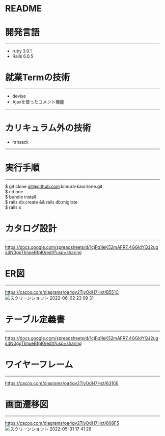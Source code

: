 # README

# 開発言語
---
* ruby 3.0.1
* Rails 6.0.5
# 就業Termの技術
---
* devise
* Ajaxを使ったコメント機能
---
# カリキュラム外の技術
* ransack
---
# 実行手順
---
$ git clone git@github.com:kimura-kaori/one.git  
$ cd one  
$ bundle install  
$ rails db:create && rails db:migrate  
$ rails s

# カタログ設計
---
https://docs.google.com/spreadsheets/d/1cjFq1IeK52mAFR7_4GGIdYQJ2ugs4N0gqTImueBfpI0/edit?usp=sharing
# ER図
---
https://cacoo.com/diagrams/oa4gv2TlyOdH7Hxt/B551C
![スクリーンショット 2022-06-02 23 09 31](https://user-images.githubusercontent.com/100666326/171648583-b11ca3ed-02eb-463b-b1d3-a8f2a4e8a80f.png)

# テーブル定義書
---
https://docs.google.com/spreadsheets/d/1cjFq1IeK52mAFR7_4GGIdYQJ2ugs4N0gqTImueBfpI0/edit?usp=sharing
# ワイヤーフレーム
---
https://cacoo.com/diagrams/oa4gv2TlyOdH7Hxt/6310E
# 画面遷移図
---
https://cacoo.com/diagrams/oa4gv2TlyOdH7Hxt/808F5
![スクリーンショット 2022-05-31 17 41 26](https://user-images.githubusercontent.com/100666326/171131472-eb2d05e1-c659-4d80-8258-7f1b006d9b5e.png)
